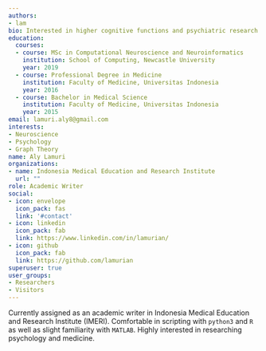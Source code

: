 ```yaml
---
authors:
- lam
bio: Interested in higher cognitive functions and psychiatric research
education:
  courses:
  - course: MSc in Computational Neuroscience and Neuroinformatics
    institution: School of Computing, Newcastle University
    year: 2019
  - course: Professional Degree in Medicine
    institution: Faculty of Medicine, Universitas Indonesia
    year: 2016
  - course: Bachelor in Medical Science
    institution: Faculty of Medicine, Universitas Indonesia
    year: 2015
email: lamuri.aly8@gmail.com
interests:
- Neuroscience
- Psychology
- Graph Theory
name: Aly Lamuri
organizations:
- name: Indonesia Medical Education and Research Institute
  url: ""
role: Academic Writer
social:
- icon: envelope
  icon_pack: fas
  link: '#contact'
- icon: linkedin
  icon_pack: fab
  link: https://www.linkedin.com/in/lamurian/
- icon: github
  icon_pack: fab
  link: https://github.com/lamurian
superuser: true
user_groups:
- Researchers
- Visitors
---
```


Currently assigned as an academic writer in Indonesia Medical Education and
Research Institute (IMERI). Comfortable in scripting with `python3` and `R` as well
as slight familiarity with `MATLAB`. Highly interested in researching psychology
and medicine.
